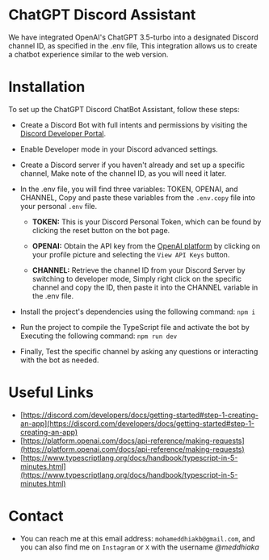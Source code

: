 # ChatGPT Discord Assistant
We have integrated OpenAI's ChatGPT 3.5-turbo into a designated Discord channel ID, as specified in the .env file, This integration allows us to create a chatbot experience similar to the web version.

# Installation
To set up the ChatGPT Discord ChatBot Assistant, follow these steps:

* Create a Discord Bot with full intents and permissions by visiting the [Discord Developer Portal](https://discord.com/developers/applications).

* Enable Developer mode in your Discord advanced settings.

* Create a Discord server if you haven't already and set up a specific channel, Make note of the channel ID, as you will need it later.

* In the .env file, you will find three variables: TOKEN, OPENAI, and CHANNEL, Copy and paste these variables from the `.env.copy` file into your personal `.env` file.

   * **TOKEN:** This is your Discord Personal Token, which can be found by clicking the reset button on the bot page.

   * **OPENAI:** Obtain the API key from the [OpenAI platform](https://platform.openai.com) by clicking on your profile picture and selecting the `View API Keys` button.

   * **CHANNEL:** Retrieve the channel ID from your Discord Server by switching to developer mode, Simply right click on the specific channel and copy the ID, then paste it into the CHANNEL variable in the .env file.
* Install the project's dependencies using the following command: `npm i`
* Run the project to compile the TypeScript file and activate the bot by Executing the following command: `npm run dev`
* Finally, Test the specific channel by asking any questions or interacting with the bot as needed.

# Useful Links
* [https://discord.com/developers/docs/getting-started#step-1-creating-an-app](https://discord.com/developers/docs/getting-started#step-1-creating-an-app)
* [https://platform.openai.com/docs/api-reference/making-requests](https://platform.openai.com/docs/api-reference/making-requests)
* [https://www.typescriptlang.org/docs/handbook/typescript-in-5-minutes.html](https://www.typescriptlang.org/docs/handbook/typescript-in-5-minutes.html)

# Contact
* You can reach me at this email address: `mohameddhiakb@gmail.com`, and you can also find me on `Instagram` or `X` with the username *@meddhiaka*
